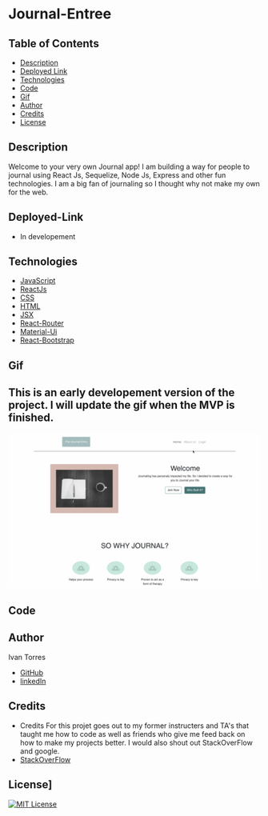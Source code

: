 # Journal-Entree


## Table of Contents

- [Description](#Description)
- [Deployed Link](#Deployed-Link)
- [Technologies](#Technologies)
- [Code](#Code)
- [Gif](#Gif)
- [Author](#Author)
- [Credits](#Credits)
- [License](#License)

## Description

Welcome to your very own Journal app! I am building a way for people to journal using React Js, Sequelize, Node Js, Express and other fun technologies. I am a big fan of journaling so I thought why not make my own for the web.

## Deployed-Link

- In developement

## Technologies

- [JavaScript](https://www.w3schools.com/js/)
- [ReactJs](https://reactjs.org/)
- [CSS](https://www.w3schools.com/css/)
- [HTML](https://www.w3schools.com/html/)
- [JSX](https://reactjs.org/docs/introducing-jsx.html)
- [React-Router](https://reactrouter.com/web/guides/quick-start)
- [Material-Ui](https://material-ui.com/)
- [React-Bootstrap](https://react-bootstrap.github.io/)

## Gif
## This is an early developement version of the project. I will update the gif when the MVP is finished.
![Gif](./journal-proto.gif)

## Code

## Author

Ivan Torres

- [GitHub](https://github.com/IvanTorresMia)
- [linkedIn](www.linkedin.com/in/ivan-torres-0828931b2)

## Credits

- Credits For this projet goes out to my former instructers and TA's that taught me how to code as well as friends who give me feed back on how to make my projects better. I would also shout out StackOverFlow and google.
- [StackOverFlow](https://stackoverflow.com/)

## License]

[![MIT License](https://img.shields.io/badge/License-MIT-blue.svg)](https://www.mit.edu/~amini/LICENSE.md)
